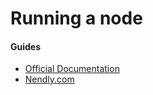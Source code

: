 # Running a node

#### Guides

- <a href="https://docs.nano.org/running-a-node/overview/" target="_blank">Official Documentation</a>
- <a href="https://nendly.com/projects/lets-make-a-rep/" target="_blank">Nendly.com</a>
